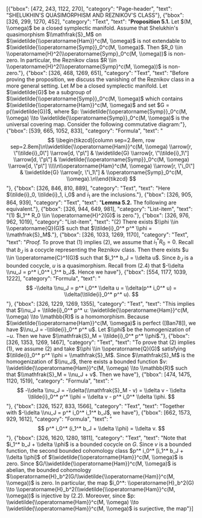 [{"bbox": [472, 243, 1122, 270], "category": "Page-header", "text": "SHELUKHIN'S QUASIMORPHISM AND REZNIKOV'S CLASS"}, {"bbox": [326, 299, 1270, 452], "category": "Text", "text": "**Proposition 5.1.** Let $(M, \\omega)$ be a closed symplectic manifold. Assume that Shelukhin's quasimorphism $\\mathfrak{S}_M$ on $\\widetilde{\\operatorname{Ham}}^c(M, \\omega)$ is not extendable to $\\widetilde{\\operatorname{Symp}}_0^c(M, \\omega)$. Then $R_0 \\in \\operatorname{H}^2(\\operatorname{Symp}_0^c(M, \\omega))$ is non-zero. In particular, the Reznikov class $R \\in \\operatorname{H}^2(\\operatorname{Symp}^c(M, \\omega))$ is non-zero."}, {"bbox": [326, 468, 1269, 651], "category": "Text", "text": "Before proving the proposition, we discuss the vanishing of the Reznikov class in a more general setting. Let $M$ be a closed symplectic manifold. Let $\\widetilde{G}$ be a subgroup of $\\widetilde{\\operatorname{Symp}}_0^c(M, \\omega)$ which contains $\\widetilde{\\operatorname{Ham}}^c(M, \\omega)$ and set $G = p(\\widetilde{G})$, where $p: \\widetilde{\\operatorname{Symp}}_0^c(M, \\omega) \\to \\widetilde{\\operatorname{Symp}}_0^c(M, \\omega)$ is the universal covering map. Consider the following commutative diagram:"}, {"bbox": [539, 665, 1052, 833], "category": "Formula", "text": "$$ \\begin{tikzcd}[column sep=2.8em, row sep=2.8em]\n\\widetilde{\\operatorname{Ham}}^c(M, \\omega) \\arrow[r, \"\\tilde{i}_0\"] \\arrow[d, \"p\"] & \\widetilde{G} \\arrow[r, \"\\tilde{i}_1\"] \\arrow[d, \"p\"] & \\widetilde{\\operatorname{Symp}}_0^c(M, \\omega) \\arrow[d, \"p\"] \\\\\n\\operatorname{Ham}^c(M, \\omega) \\arrow[r, \"i_0\"] & \\widetilde{G} \\arrow[r, \"i_1\"] & \\operatorname{Symp}_0^c(M, \\omega).\n\\end{tikzcd} $$"}, {"bbox": [326, 846, 810, 889], "category": "Text", "text": "Here $\\tilde{i}_0, \\tilde{i}_1, i_0$ and $i_1$ are the inclusions."}, {"bbox": [326, 905, 864, 939], "category": "Text", "text": "**Lemma 5.2.** The following are equivalent."}, {"bbox": [326, 944, 649, 981], "category": "List-item", "text": "(1) $i_1^* R_0 \\in \\operatorname{H}^2(G)$ is zero."}, {"bbox": [326, 976, 962, 1019], "category": "List-item", "text": "(2) There exists $\\phi \\in \\operatorname{Q}(G)$ such that $\\tilde{i}_0^* p^* \\phi = \\mathfrak{S}_M$."}, {"bbox": [326, 1033, 1269, 1170], "category": "Text", "text": "*Proof.* To prove that (1) implies (2), we assume that $i_1^* R_0 = 0$. Recall that $b_J$ is a cocycle representing the Reznikov class. Then there exists $u \\in \\operatorname{C}^1(G)$ such that $i_1^* b_J = \\delta u$. Since $b_J$ is a bounded cocycle, $u$ is a quasimorphism. Recall from (2.4) that $-\\delta \\nu_J = p^* i_0^* i_1^* b_J$. Hence we have"}, {"bbox": [554, 1177, 1039, 1222], "category": "Formula", "text": "$$ -\\delta \\nu_J = p^* i_0^* \\delta u = \\delta(p^* i_0^* u) = \\delta(\\tilde{i}_0^* p^* u). $$"}, {"bbox": [326, 1229, 1269, 1355], "category": "Text", "text": "This implies that $\\nu_J + \\tilde{i}_0^* p^* u: \\widetilde{\\operatorname{Ham}}^c(M, \\omega) \\to \\mathbb{R}$ is a homomorphism. Because $\\widetilde{\\operatorname{Ham}}^c(M, \\omega)$ is perfect ([Ban78]), we have $\\nu_J = -\\tilde{i}_0^* p^* u$. Let $\\phi$ be the homogenization of $-u$. Then we have $\\mathfrak{S}_M = \\tilde{i}_0^* p^* \\phi$."}, {"bbox": [326, 1353, 1269, 1467], "category": "Text", "text": "To prove that (2) implies (1), we assume (2) and take $\\phi \\in \\operatorname{Q}(G)$ satisfying $\\tilde{i}_0^* p^* \\phi = \\mathfrak{S}_M$. Since $\\mathfrak{S}_M$ is the homogenization of $\\nu_J$, there exists a bounded function $v: \\widetilde{\\operatorname{Ham}}^c(M, \\omega) \\to \\mathbb{R}$ such that $\\mathfrak{S}_M = \\nu_J + v$. Then we have"}, {"bbox": [474, 1475, 1120, 1519], "category": "Formula", "text": "$$ -\\delta \\nu_J = -\\delta(\\mathfrak{S}_M - v) = \\delta v - \\delta \\tilde{i}_0^* p^* \\phi = \\delta v - p^* i_0^* \\delta \\phi. $$"}, {"bbox": [326, 1527, 833, 1566], "category": "Text", "text": "Together with $-\\delta \\nu_J = p^* i_0^* i_1^* b_J$, we have"}, {"bbox": [662, 1573, 929, 1612], "category": "Formula", "text": "$$ p^* i_0^* (i_1^* b_J + \\delta \\phi) = \\delta v. $$"}, {"bbox": [326, 1620, 1280, 1811], "category": "Text", "text": "Note that $i_1^* b_J + \\delta \\phi$ is a bounded cocycle on $G$. Since $v$ is a bounded function, the second bounded cohomology class $p^* i_0^* [i_1^* b_J + \\delta \\phi]$ of $\\widetilde{\\operatorname{Ham}}^c(M, \\omega)$ is zero. Since $G/\\widetilde{\\operatorname{Ham}}^c(M, \\omega)$ is abelian, the bounded cohomology $\\operatorname{H}_b^2(G/\\widetilde{\\operatorname{Ham}}^c(M, \\omega))$ is zero. In particular, the map $i_0^*: \\operatorname{H}_b^2(G) \\to \\operatorname{H}_b^2(\\widetilde{\\operatorname{Ham}}^c(M, \\omega))$ is injective by (2.2). Moreover, since $p: \\widetilde{\\operatorname{Ham}}^c(M, \\omega) \\to \\widetilde{\\operatorname{Ham}}^c(M, \\omega)$ is surjective, the map"}]